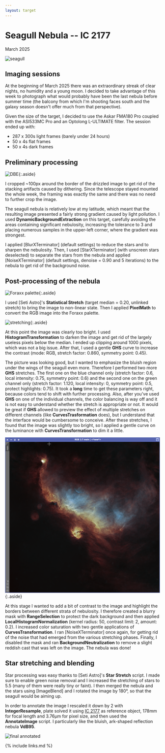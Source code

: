 ```yaml
---
layout: target
---
```


# Seagull Nebula -- IC 2177

March 2025

![seagull](final.png)

## Imaging sessions

At the beginning of March 2025 there was an extraordinary streak of clear
nights, no humidity and a young moon. I decided to take advantage of this week
to photograph what would probably have been the last nebula before summer time
(the balcony from which I'm shooting faces south and the galaxy season doesn't
offer much from that perspective).

Given the size of the target, I decided to use the Askar FMA180 Pro coupled with
the ASI533MC Pro and an Optolong L-ULTIMATE filter. The session ended up with:

* 287 x 300s light frames (barely under 24 hours)
* 50 x 4s flat frames
* 50 x 4s dark frames

## Preliminary processing

![DBE](dbe.png){:.aside}

I cropped ~100px around the border of the drizzled image to get rid of the
stacking artifacts caused by dithering. Since the telescope stayed mounted the
whole week, the framing was exactly the same and there was no need to further
crop the image.

The seagull nebula is relatively low at my latitude, which meant that the
resulting image presented a fairly strong gradient caused by light pollution. I
used **DynamicBackgroundExtraction** on this target, carefully avoiding the
areas containing significant nebulosity, increasing the tolerance to 3 and
placing numerous samples in the upper-left corner, where the gradient was
strongest.

I applied [BlurXTerminator] (default settings) to reduce the stars and to
sharpen the nebulosity. Then, I used [StarXTerminator] (with unscreen stars
deselected) to separate the stars from the nebula and applied [NoiseXTerminator]
(default settings, denoise = 0.90 and 5 iterations) to the nebula to get rid of
the background noise.

## Post-processing of the nebula

![Foraxx palette](foraxx.png){:.aside}

I used [Seti Astro]'s **Statistical Stretch** (target median = 0.20, unlinked
stretch) to bring the image to non-linear state. Then I applied **PixelMath** to
convert the RGB image into the Foraxx palette.

![stretching](stretching.png){:.aside}

At this point the image was clearly too bright. I used
**HistogramTransformation** to darken the image and get rid of the largely
useless pixels below the median. I ended up clipping around 1000 pixels, which
was not a big issue. After that, I used a gentle **GHS** curve to increase the
contrast (mode: RGB, stretch factor: 0.860, symmetry point: 0.45).

The picture was looking good, but I wanted to emphasize the bluish region under
the wings of the seagull even more. Therefore I performed two more **GHS**
stretches. The first one on the blue channel only (stretch factor: 0.6, local
intensity: 0.75, symmetry point: 0.6) and the second one on the green channel
only (stretch factor: 1.120, local intensity: 0, symmetry point: 0.5, protect
highlights: 0.75). It took a **long** time to get these parameters right,
because colors tend to shift with further processing. Also, after you've used
**GHS** on one of the individual channels, the color balancing is way off and it
is not easy to understand whether the stretch is appropriate or not. It would be
great if **GHS** allowed to preview the effect of multiple stretches on
different channels (like **CurvesTrasformation** does), but I understand that
the interface would be cumbersome to conceive. After these stretches, I found
that the image was slightly too bright, so I applied a gentle curve on the
luminance with **CurvesTransformation** to dim it a little.

![saturation](saturation.png){:.aside}

At this stage I wanted to add a bit of contrast to the image and highlight the
borders between different strata of nebulosity. I therefore created a blurry
mask with **RangeSelection** to protect the dark background and then applied
**LocalHistogramNormalization** (kernel radius: 50, contrast limit: 2, amount:
0.2). I increased color saturation with two gentle applications of
**CurvesTransformation**. I ran [NoiseXTerminator] once again, for getting rid
of the noise that had emerged from the various stretching phases. Finally, I
disabled the mask and ran **BackgroundNeutralization** to remove a slight
reddish cast that was left on the image. The nebula was done!

## Star stretching and blending

Star processing was easy thanks to [Seti Astro]'s **Star Stretch** script. I made
sure to enable green noise removal and I increased the stretching of stars to
5.5 (many of them were really tiny or faint). I then merged the nebula and the
stars using [ImageBlend] and I rotated the image by 180°, so that the seagull
would be aiming up.

In order to annotate the image I rescaled it down by 2 with **IntegerResample**,
plate solved it using [IC 2177](https://en.wikipedia.org/wiki/IC_2177) as
reference object, 178mm for focal length and 3.76μm for pixel size, and then
used the **AnnotateImage** script. I particularly like the bluish, ark-shaped
reflection nebula **VdB95**.

![final annotated](final_annotated.png)

{% include links.md %}
